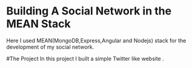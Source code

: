 # Building A Social Network in the MEAN Stack
Here I used MEAN(MongoDB,Express,Angular and Nodejs) stack for the development of my social network.


#The Project
In this project I built a simple Twitter like website .
